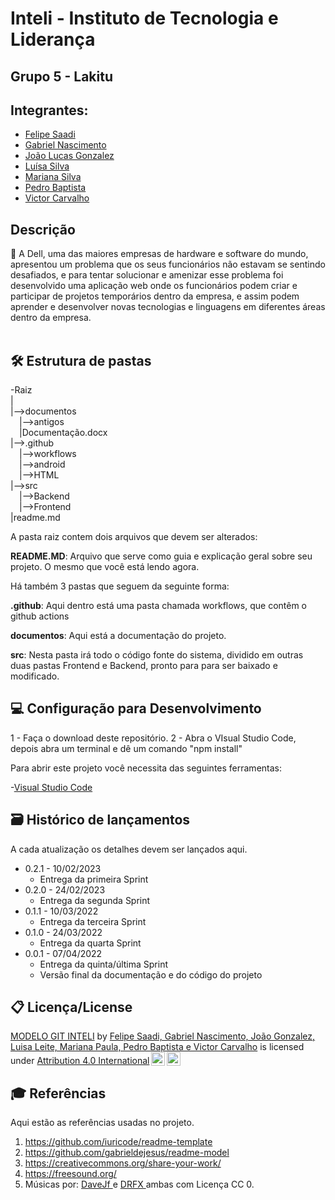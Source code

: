# Inteli - Instituto de Tecnologia e Liderança 

## Grupo 5 - Lakitu

## Integrantes: 
- <a href="https://www.linkedin.com/in/felipe-saadi/">Felipe Saadi</a>
- <a href="https://www.linkedin.com/in/gabriel-nascimento-b80933217/">Gabriel Nascimento</a>
- <a href="https://www.linkedin.com/in/jo%C3%A3o-lucas-gonzalez/">João Lucas Gonzalez</a>
- <a href="https://www.linkedin.com/in/lu%C3%ADsa-vit%C3%B3ria-leite-silva-681443230/">Luísa Silva</a>
- <a href="https://www.linkedin.com/in/mariana-silva-paula/">Mariana Silva</a>
- <a href="https://www.linkedin.com/in/pedro-hagge/">Pedro Baptista</a>
- <a href="https://www.linkedin.com/in/victor-severiano-de-carvalho-b57a05237/">Victor Carvalho</a>

## Descrição

📜 A Dell, uma das maiores empresas de hardware e software do mundo, apresentou um problema que os seus funcionários não estavam se sentindo desafiados, e para tentar solucionar e amenizar esse problema foi desenvolvido uma aplicação web onde os funcionários podem criar e participar de projetos temporários dentro da empresa, e assim podem aprender e desenvolver novas tecnologias e linguagens em diferentes áreas dentro da empresa.
<br><br>

## 🛠 Estrutura de pastas

-Raiz<br>
|<br>
|-->documentos<br>
  &emsp;|-->antigos<br>
  &emsp;|Documentação.docx<br>
|-->.github<br>
  &emsp;|-->workflows<br>
  &emsp;|-->android<br>
  &emsp;|-->HTML<br>
|-->src<br>
  &emsp;|-->Backend<br>
  &emsp;|-->Frontend<br>
|readme.md<br>

A pasta raiz contem dois arquivos que devem ser alterados:

<b>README.MD</b>: Arquivo que serve como guia e explicação geral sobre seu projeto. O mesmo que você está lendo agora.

Há também 3 pastas que seguem da seguinte forma:

<b>.github</b>: Aqui dentro está uma pasta chamada workflows, que contêm o github actions

<b>documentos</b>: Aqui está a documentação do projeto.

<b>src</b>: Nesta pasta irá todo o código fonte do sistema, dividido em outras duas pastas Frontend e Backend, pronto para para ser baixado e modificado.

## 💻 Configuração para Desenvolvimento

1 - Faça o download deste repositório.
2 - Abra o VIsual Studio Code, depois abra um terminal e dê um comando "npm install"

Para abrir este projeto você necessita das seguintes ferramentas:

-<a href="https://code.visualstudio.com/">Visual Studio Code</a>

## 🗃 Histórico de lançamentos

A cada atualização os detalhes devem ser lançados aqui.

* 0.2.1 - 10/02/2023
    * Entrega da primeira Sprint 
* 0.2.0 - 24/02/2023
    * Entrega da segunda Sprint
* 0.1.1 - 10/03/2022
    * Entrega da terceira Sprint
* 0.1.0 - 24/03/2022
    * Entrega da quarta Sprint
* 0.0.1 - 07/04/2022
    * Entrega da quinta/última Sprint
    * Versão final da documentação e do código do projeto 

## 📋 Licença/License

<p xmlns:cc="http://creativecommons.org/ns#" xmlns:dct="http://purl.org/dc/terms/"><a property="dct:title" rel="cc:attributionURL" href="https://github.com/Spidus/Teste_Final_1">MODELO GIT INTELI</a> by <a rel="cc:attributionURL dct:creator" property="cc:attributionName" href="https://www.yggbrasil.com.br/vr">Felipe Saadi, Gabriel Nascimento, João Gonzalez, Luisa Leite, Mariana Paula, Pedro Baptista e Victor Carvalho</a> is licensed under <a href="http://creativecommons.org/licenses/by/4.0/?ref=chooser-v1" target="_blank" rel="license noopener noreferrer" style="display:inline-block;">Attribution 4.0 International<img style="height:22px!important;margin-left:3px;vertical-align:text-bottom;" src="https://mirrors.creativecommons.org/presskit/icons/cc.svg?ref=chooser-v1"><img style="height:22px!important;margin-left:3px;vertical-align:text-bottom;" src="https://mirrors.creativecommons.org/presskit/icons/by.svg?ref=chooser-v1"></a></p>

## 🎓 Referências

Aqui estão as referências usadas no projeto.

1. <https://github.com/iuricode/readme-template>
2. <https://github.com/gabrieldejesus/readme-model>
3. <https://creativecommons.org/share-your-work/>
4. <https://freesound.org/>
5. Músicas por: <a href="https://freesound.org/people/DaveJf/sounds/616544/"> DaveJf </a> e <a href="https://freesound.org/people/DRFX/sounds/338986/"> DRFX </a> ambas com Licença CC 0.
